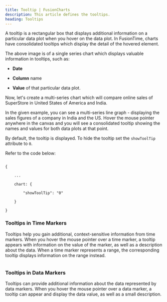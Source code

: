 ```yaml
---
title: Tooltip | FusionCharts
description: This article defines the tooltips.
heading: Tooltips
---
```


A tooltip is a rectangular box that displays additional information on a particular data plot when you hover on the data plot. In FusionTime, charts have consolidated tooltips which display the detail of the hovered element.

<Annotated Image>

The above image is of a single series chart which displays valuable information in tooltips, such as: 

* **Date**

* **Column** name 

* **Value** of that particular data plot.

Now, let's create a multi-series chart which will compare online sales of SuperStore in United States of America and India.

<Live Chart>

In the given example, you can see a multi-series line graph - displaying the sales figures of a company in India and the US. Hover the mouse pointer anywhere in the canvas and you will see a consolidated tooltip showing the names and values for both data plots at that point. 

By default, the tooltip is displayed. To hide the tooltip set the `showToolTip` attribute to `0`.

Refer to the code below:

```

{

    ...

    chart: {

        "showToolTip": "0"

    }

}

```

### Tooltips in Time Markers

Tooltips help you gain additional, context-sensitive information from time markers. When you hover the mouse pointer over a time marker, a tooltip appears with information on the value of the marker, as well as a description about the data. When a time marker represents a range, the corresponding tooltip displays information on the range instead.

<Image>

### Tooltips in Data Markers

Tooltips can provide additional information about the data represented by data markers. When you hover the mouse pointer over a data marker, a tooltip can appear and display the data value, as well as a small description.

<Image>

